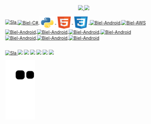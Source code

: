 ##
<div align="center">
  <a href="https://github.com/Biielziin">
  <img height="180em" src="https://github-readme-stats.vercel.app/api?username=Biielziin&show_icons=true&theme=dark&include_all_commits=true&count_private=true"/>
  <img height="180em" src="https://readme-stats-envoy-vc.vercel.app/api/top-langs/?username=Biielziin&layout=compact&theme=dark)](https://github.com/Envoy-VC/Envoy-VC"/>
</div>
<div style="display: inline_block"><br>
  <img aling="center" alt="Sla" height="40" width="180" src="https://1.bp.blogspot.com/-U1F_Eu88SRI/WqxgIIe2CKI/AAAAAAAAuF8/1uZpIaYCgqEKR81xa8_namFjVY8jRMdrQCLcBGAs/s1600/Fundo%2Btransparente%2BPNG%2B%2Bfoto%2Binvisivel%2Bsem%2Bfundo.fw.png"/>
  <img align="center" alt="Biel-C#" height="40" width="50" src="https://cdn.jsdelivr.net/gh/devicons/devicon/icons/csharp/csharp-original.svg">
  <img align="center" alt="Biel-Python" height="40" width="50" src="https://raw.githubusercontent.com/devicons/devicon/master/icons/python/python-original.svg">
  <img align="center" alt="Biel-HTML" height="40" width="50" src="https://raw.githubusercontent.com/devicons/devicon/master/icons/html5/html5-original.svg">
  <img align="center" alt="Biel-CSS" height="40" width="50" src="https://raw.githubusercontent.com/devicons/devicon/master/icons/css3/css3-original.svg">
  <img align="center" alt="Biel-Android" height="40" width="50" src="https://cdn.jsdelivr.net/gh/devicons/devicon/icons/android/android-original.svg">
  <img align="center" alt="Biel-AWS" height="40" width="50" src="https://cdn.jsdelivr.net/gh/devicons/devicon/icons/amazonwebservices/amazonwebservices-plain-wordmark.svg">
  <img align="center" alt="Biel-Android" height="40" width="50" src="https://cdn.jsdelivr.net/gh/devicons/devicon/icons/cplusplus/cplusplus-original.svg">
  <img align="center" alt="Biel-Android" height="40" width="50" src="https://cdn.jsdelivr.net/gh/devicons/devicon/icons/filezilla/filezilla-plain.svg">
  <img align="center" alt="Biel-Android" height="40" width="50" src="https://cdn.jsdelivr.net/gh/devicons/devicon/icons/git/git-original.svg">
  <img align="center" alt="Biel-Android" height="40" width="50" src="https://cdn.jsdelivr.net/gh/devicons/devicon/icons/github/github-original-wordmark.svg">
  <img align="center" alt="Biel-Android" height="40" width="50" src="https://cdn.jsdelivr.net/gh/devicons/devicon/icons/heroku/heroku-plain-wordmark.svg">
  <img align="center" alt="Biel-Android" height="40" width="50" src="https://cdn.jsdelivr.net/gh/devicons/devicon/icons/photoshop/photoshop-plain.svg">
  <img align="center" alt="Biel-Android" height="40" width="50" src="https://cdn.jsdelivr.net/gh/devicons/devicon/icons/unity/unity-original.svg">
</div>
  
  ##
 
<div> 
  <img aling="center" alt="Sla" height="40" width="180" src="https://1.bp.blogspot.com/-U1F_Eu88SRI/WqxgIIe2CKI/AAAAAAAAuF8/1uZpIaYCgqEKR81xa8_namFjVY8jRMdrQCLcBGAs/s1600/Fundo%2Btransparente%2BPNG%2B%2Bfoto%2Binvisivel%2Bsem%2Bfundo.fw.png"/>
  <a href="https://www.youtube.com/channel/UCFWNOa6jm4XhdFwLt_2nj1Q" target="_blank"><img src="https://img.shields.io/badge/YouTube-FF0000?style=for-the-badge&logo=youtube&logoColor=white" target="_blank"></a>
  <a href="https://www.instagram.com/obiielziin/" target="_blank"><img src="https://img.shields.io/badge/-Instagram-%23E4405F?style=for-the-badge&logo=instagram&logoColor=white" target="_blank"></a>
 	<a href="https://www.twitch.tv/elbielzin" target="_blank"><img src="https://img.shields.io/badge/Twitch-9146FF?style=for-the-badge&logo=twitch&logoColor=white" target="_blank"></a>
 <a href="https://discord.gg/yCYehRQaa2" target="_blank"><img src="https://img.shields.io/badge/Discord-7289DA?style=for-the-badge&logo=discord&logoColor=white" target="_blank"></a> 
  <a href = "mailto:codgabriel@hotmail.com"><img src="https://img.shields.io/badge/-Gmail-%23333?style=for-the-badge&logo=gmail&logoColor=white" target="_blank"></a>
  <a href="https://www.linkedin.com/in/gabriel-campos-949100209/" target="_blank"><img src="https://img.shields.io/badge/-LinkedIn-%230077B5?style=for-the-badge&logo=linkedin&logoColor=white" target="_blank"></a> 
 
  ![Snake animation](https://github.com/Biielziin/Biielziin/blob/output/github-contribution-grid-snake.svg)
 
</div>
